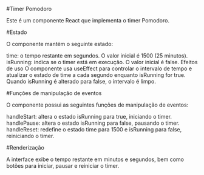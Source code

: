 #Timer Pomodoro

Este é um componente React que implementa o timer Pomodoro.

#Estado

O componente mantém o seguinte estado:

time: o tempo restante em segundos. O valor inicial é 1500 (25 minutos).
isRunning: indica se o timer está em execução. O valor inicial é false.
Efeitos de uso
O componente usa useEffect para controlar o intervalo de tempo e atualizar o estado de time a cada segundo enquanto isRunning for true. Quando isRunning é alterado para false, o intervalo é limpo.

#Funções de manipulação de eventos

O componente possui as seguintes funções de manipulação de eventos:

handleStart: altera o estado isRunning para true, iniciando o timer.
handlePause: altera o estado isRunning para false, pausando o timer.
handleReset: redefine o estado time para 1500 e isRunning para false, reiniciando o timer.

#Renderização

A interface exibe o tempo restante em minutos e segundos, bem como botões para iniciar, pausar e reiniciar o timer.